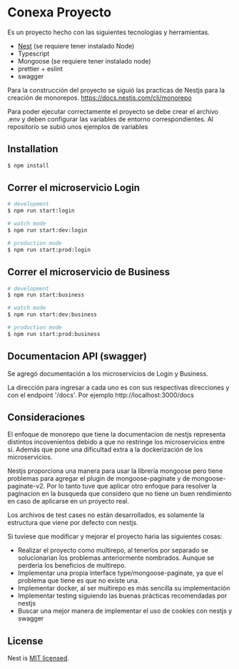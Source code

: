 # Conexa Proyecto

Es un proyecto hecho con las siguientes tecnologias y herramientas.

- [Nest](https://github.com/nestjs/nest) (se requiere tener instalado Node)
- Typescript
- Mongoose (se requiere tener instalado node)
- prettier + eslint
- swagger

Para la construcción del proyecto se siguió las practicas de Nestjs para la creación de monorepos. https://docs.nestjs.com/cli/monorepo

Para poder ejecutar correctamente el proyecto se debe crear el archivo .env y deben configurar las variables de entorno correspondientes. Al repositorio se subió unos ejemplos de variables

## Installation

```bash
$ npm install
```

## Correr el microservicio Login

```bash
# development
$ npm run start:login

# watch mode
$ npm run start:dev:login

# production mode
$ npm run start:prod:login
```

## Correr el microservicio de Business

```bash
# development
$ npm run start:business

# watch mode
$ npm run start:dev:business

# production mode
$ npm run start:prod:business
```

## Documentacion API (swagger)

Se agregó documentación a los microservicios de Login y Business.

La dirección para ingresar a cada uno es con sus respectivas direcciones y con el endpoint '/docs'. Por ejemplo http://localhost:3000/docs

## Consideraciones

El enfoque de monorepo que tiene la documentacion de nestjs representa distintos incovenientos debido a que no restringe los microservicios entre si.
Además que pone una dificultad extra a la dockerización de los microservicios.

Nestjs proporciona una manera para usar la libreria mongoose pero tiene problemas para agregar el plugin de mongoose-paginate y de mongoose-paginate-v2. Por lo tanto tuve que aplicar otro enfoque para resolver la paginacion en la busqueda que considero que no tiene un buen rendimiento en caso de aplicarse en un proyecto real.

Los archivos de test cases no están desarrollados, es solamente la estructura que viene por defecto con nestjs.

Si tuviese que modificar y mejorar el proyecto haria las siguientes cosas:

- Realizar el proyecto como multirepo, al tenerlos por separado se solucionarian los problemas anteriormente nombrados. Aunque se perderia los beneficios de multirepo.
- Implementar una propia interface type/mongoose-paginate, ya que el problema que tiene es que no existe una.
- Implementar docker, al ser multirepo es más sencilla su implementación
- Implementar testing siguiendo las buenas prácticas recomendadas por nestjs
- Buscar una mejor manera de implementar el uso de cookies con nestjs y swagger

## License

Nest is [MIT licensed](LICENSE).
